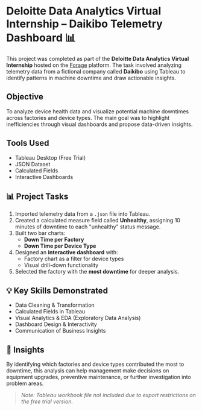 # Deloitte Data Analytics Virtual Internship – Daikibo Telemetry Dashboard 📊

This project was completed as part of the **Deloitte Data Analytics Virtual Internship** hosted on the [Forage](https://www.theforage.com/) platform. The task involved analyzing telemetry data from a fictional company called **Daikibo** using Tableau to identify patterns in machine downtime and draw actionable insights.

##  Objective

To analyze device health data and visualize potential machine downtimes across factories and device types. The main goal was to highlight inefficiencies through visual dashboards and propose data-driven insights.

##  Tools Used

- Tableau Desktop (Free Trial)
- JSON Dataset
- Calculated Fields
- Interactive Dashboards

## 📊 Project Tasks

1. Imported telemetry data from a `.json` file into Tableau.
2. Created a calculated measure field called **Unhealthy**, assigning 10 minutes of downtime to each "unhealthy" status message.
3. Built two bar charts:
   - **Down Time per Factory**
   - **Down Time per Device Type**
4. Designed an **interactive dashboard** with:
   - Factory chart as a filter for device types
   - Visual drill-down functionality
5. Selected the factory with the **most downtime** for deeper analysis.


## 💡 Key Skills Demonstrated

- Data Cleaning & Transformation
- Calculated Fields in Tableau
- Visual Analytics & EDA (Exploratory Data Analysis)
- Dashboard Design & Interactivity
- Communication of Business Insights

## 🧠 Insights

By identifying which factories and device types contributed the most to downtime, this analysis can help management make decisions on equipment upgrades, preventive maintenance, or further investigation into problem areas.

> *Note: Tableau workbook file not included due to export restrictions on the free trial version.*

